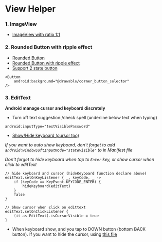 # View Helper

### 1. ImageView
- [ImageView with ratio 1:1](./ImageView/SquareImageView.kt)

### 2. Rounded Button with ripple effect
- [Rounded Button](./Button/selected_rounded_shape.xml)
- [Rounded Button with ripple effect](./Button/rounded_shape.xml)
- [Support 2 state button](./Button/corner_button_selector.xml)
```
<Button
    android:background="@drawable/corner_button_selector"
/>
```

### 3. EditText

**Android manage cursor and keyboard discretely**

- Turn off text suggestion /check spell (underline below text when typing)

```
android:inputType="textVisiblePassword"
```
- [Show/Hide keyboard (cursor too)](./EditText/EditTextUtil.kt)

*If you want to auto show keyboard, don't forget to add `android:windowSoftInputMode="stateVisible"` to <activity> in Manifest file*

*Don't forget to hide keyboard when tap to `Enter` key, or show cursor when click to editText*

```
// hide keyboard and cursor (hideKeyboard function declare above)
editText.setOnKeyListener { _, keyCode, _ ->
    if (keyCode == KeyEvent.KEYCODE_ENTER) {
        hideKeyboard(editText)
    }
    false
}

// Show cursor when click on edittext
editText.setOnClickListener {
    (it as EditText).isCursorVisible = true
}
```

- When keyboard show, and you tap to DOWN button (bottom BACK button). If you want to hide the cursor, using [this file](./EditText/CustomEditText.kt)
